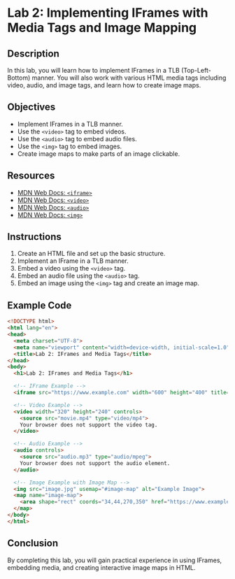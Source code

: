 # Lab 2: Implementing IFrames with Media Tags and Image Mapping

## Description
In this lab, you will learn how to implement IFrames in a TLB (Top-Left-Bottom) manner. You will also work with various HTML media tags including video, audio, and image tags, and learn how to create image maps.

## Objectives
- Implement IFrames in a TLB manner.
- Use the `<video>` tag to embed videos.
- Use the `<audio>` tag to embed audio files.
- Use the `<img>` tag to embed images.
- Create image maps to make parts of an image clickable.

## Resources
- [MDN Web Docs: `<iframe>`](https://developer.mozilla.org/en-US/docs/Web/HTML/Element/iframe)
- [MDN Web Docs: `<video>`](https://developer.mozilla.org/en-US/docs/Web/HTML/Element/video)
- [MDN Web Docs: `<audio>`](https://developer.mozilla.org/en-US/docs/Web/HTML/Element/audio)
- [MDN Web Docs: `<img>`](https://developer.mozilla.org/en-US/docs/Web/HTML/Element/img)

## Instructions
1. Create an HTML file and set up the basic structure.
2. Implement an IFrame in a TLB manner.
3. Embed a video using the `<video>` tag.
4. Embed an audio file using the `<audio>` tag.
5. Embed an image using the `<img>` tag and create an image map.

## Example Code
```html
<!DOCTYPE html>
<html lang="en">
<head>
  <meta charset="UTF-8">
  <meta name="viewport" content="width=device-width, initial-scale=1.0">
  <title>Lab 2: IFrames and Media Tags</title>
</head>
<body>
  <h1>Lab 2: IFrames and Media Tags</h1>

  <!-- IFrame Example -->
  <iframe src="https://www.example.com" width="600" height="400" title="Example IFrame"></iframe>

  <!-- Video Example -->
  <video width="320" height="240" controls>
    <source src="movie.mp4" type="video/mp4">
    Your browser does not support the video tag.
  </video>

  <!-- Audio Example -->
  <audio controls>
    <source src="audio.mp3" type="audio/mpeg">
    Your browser does not support the audio element.
  </audio>

  <!-- Image Example with Image Map -->
  <img src="image.jpg" usemap="#image-map" alt="Example Image">
  <map name="image-map">
    <area shape="rect" coords="34,44,270,350" href="https://www.example.com" alt="Example Link">
  </map>
</body>
</html>
```

## Conclusion
By completing this lab, you will gain practical experience in using IFrames, embedding media, and creating interactive image maps in HTML.